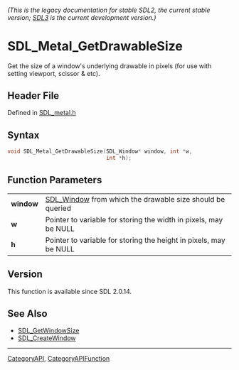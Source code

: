 ###### (This is the legacy documentation for stable SDL2, the current stable version; [SDL3](https://wiki.libsdl.org/SDL3/) is the current development version.)
# SDL_Metal_GetDrawableSize

Get the size of a window's underlying drawable in pixels (for use with setting viewport, scissor & etc).

## Header File

Defined in [SDL_metal.h](https://github.com/libsdl-org/SDL/blob/SDL2/include/SDL_metal.h)

## Syntax

```c
void SDL_Metal_GetDrawableSize(SDL_Window* window, int *w,
                               int *h);

```

## Function Parameters

|                |                                                                         |
| -------------- | ----------------------------------------------------------------------- |
| **window**     | [SDL_Window](SDL_Window) from which the drawable size should be queried |
| **w**          | Pointer to variable for storing the width in pixels, may be NULL        |
| **h**          | Pointer to variable for storing the height in pixels, may be NULL       |

## Version

This function is available since SDL 2.0.14.

## See Also

- [SDL_GetWindowSize](SDL_GetWindowSize)
- [SDL_CreateWindow](SDL_CreateWindow)

----
[CategoryAPI](CategoryAPI), [CategoryAPIFunction](CategoryAPIFunction)

